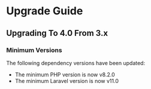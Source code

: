 # Upgrade Guide

## Upgrading To 4.0 From 3.x

### Minimum Versions

The following dependency versions have been updated:

- The minimum PHP version is now v8.2.0
- The minimum Laravel version is now v11.0
